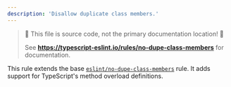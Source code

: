```yaml
---
description: 'Disallow duplicate class members.'
---
```


> 🛑 This file is source code, not the primary documentation location! 🛑
>
> See **https://typescript-eslint.io/rules/no-dupe-class-members** for documentation.

This rule extends the base [`eslint/no-dupe-class-members`](https://eslint.org/docs/rules/no-dupe-class-members) rule.
It adds support for TypeScript's method overload definitions.
